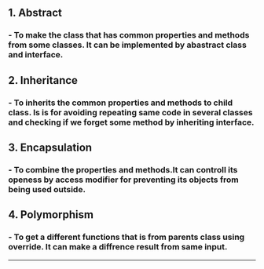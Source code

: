 ## 1. Abstract

### - To make the class that has common properties and methods from some classes. It can be implemented by abastract class and interface.

## 2. Inheritance

### - To inherits the common properties and methods to child class. Is is for avoiding repeating same code in several classes and checking if we forget some method by inheriting interface.

## 3. Encapsulation

### - To combine the properties and methods.It can controll its openess by access modifier for preventing its objects from being used outside.

## 4. Polymorphism

### - To get a different functions that is from parents class using override. It can make a diffrence result from same input.

---
